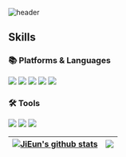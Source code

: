 ![header](https://capsule-render.vercel.app/api?type=slice&color=auto&height=300&section=header&text=Hello%20I'm%20JiEun&fontAlign=82&fontAlignY=42&fontSize=40&rotate=19)


## Skills

### 📚 Platforms & Languages
<a href="https://velog.io/@seondal"><img src="https://img.shields.io/badge/Python-3776AB?style=flat&logo=Python&logoColor=white"/></a> 
<a href="https://velog.io/@seondal"><img src="https://img.shields.io/badge/PostgreSQL-4169E1?style=flat&logo=PostgreSQL&logoColor=white"/></a> 
<a href="https://velog.io/@seondal"><img src="https://img.shields.io/badge/Django-092E20?style=flat&logo=Django&logoColor=white"/></a> 
<a href="https://velog.io/@seondal"><img src="https://img.shields.io/badge/HTML-E34F26?style=flat&logo=HTML5&logoColor=white"/></a> 
<a href="https://velog.io/@seondal"><img src="https://img.shields.io/badge/CSS-1572B6?style=flat&logo=CSS3&logoColor=white"/></a> 

### 🛠 Tools
<a href="https://velog.io/@seondal"><img src="https://img.shields.io/badge/Jupyter-F37626?style=flat&logo=Jupyter&logoColor=white"/></a> 
<a href="https://velog.io/@seondal"><img src="https://img.shields.io/badge/Visual Studio Code-007ACC?style=flat&logo=Visual Studio Code&logoColor=white"/></a> 
<a href="https://velog.io/@seondal"><img src="https://img.shields.io/badge/GitHub-181717?style=flat&logo=GitHub&logoColor=white"/></a> 


<!-- ![Anurag's GitHub stats](https://github-readme-stats.vercel.app/api?username=kimjieunn&show_icons=true&theme=swift) 
[![Top Langs](https://github-readme-stats.vercel.app/api/top-langs/?username=kimjieunn&layout=compact)](https://github.com/kimjieunn/github-readme-stats) -->

| <a href="https://github.com/kimjieunn/github-readme-stats"><img align="center" src="https://github-readme-stats.vercel.app/api?username=kimjieunn&show_icons=true&include_all_commits=true&theme=buefy&hide_border=true" alt="JiEun's github stats" /></a> | <a href="https://github.com/kimjieunn/github-readme-stats"><img align="center" src="https://github-readme-stats.vercel.app/api/top-langs/?username=kimjieunn&layout=compact&theme=buefy&hide_border=true" /></a> |
| ------------- | ------------- |

<!--
**kimjieunn/kimjieunn** is a ✨ _special_ ✨ repository because its `README.md` (this file) appears on your GitHub profile.

Here are some ideas to get you started:

- 🔭 I’m currently working on ...
- 🌱 I’m currently learning ...
- 👯 I’m looking to collaborate on ...
- 🤔 I’m looking for help with ...
- 💬 Ask me about ...
- 📫 How to reach me: ...
- 😄 Pronouns: ...
- ⚡ Fun fact: ...
-->
